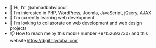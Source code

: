 - 👋 Hi, I’m @ahmadbalavipour
- 👀 I’m interested in PHP, WordPress, Joomla, JavaScript, jQuery, AJAX
- 🌱 I’m currently learning web development
- 💞️ I’m looking to collaborate on web development and web design projects
- 📫 How to reach me by this mobile number +971526937307 and this website https://digitallydubai.com

<!---
ahmadbalavipour/ahmadbalavipour is a ✨ special ✨ repository because its `README.md` (this file) appears on your GitHub profile.
You can click the Preview link to take a look at your changes.
--->
